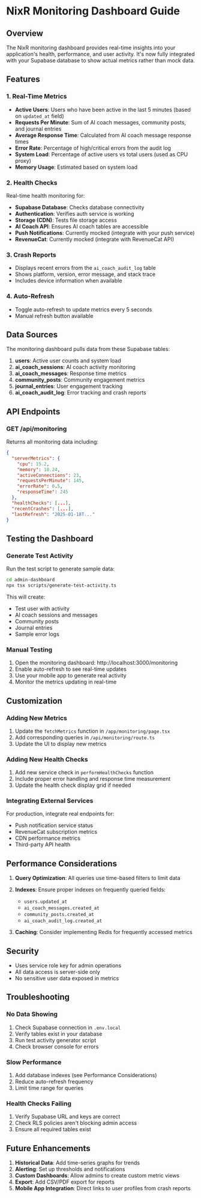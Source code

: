 # NixR Monitoring Dashboard Guide

## Overview

The NixR monitoring dashboard provides real-time insights into your application's health, performance, and user activity. It's now fully integrated with your Supabase database to show actual metrics rather than mock data.

## Features

### 1. **Real-Time Metrics**
- **Active Users**: Users who have been active in the last 5 minutes (based on `updated_at` field)
- **Requests Per Minute**: Sum of AI coach messages, community posts, and journal entries
- **Average Response Time**: Calculated from AI coach message response times
- **Error Rate**: Percentage of high/critical errors from the audit log
- **System Load**: Percentage of active users vs total users (used as CPU proxy)
- **Memory Usage**: Estimated based on system load

### 2. **Health Checks**
Real-time health monitoring for:
- **Supabase Database**: Checks database connectivity
- **Authentication**: Verifies auth service is working
- **Storage (CDN)**: Tests file storage access
- **AI Coach API**: Ensures AI coach tables are accessible
- **Push Notifications**: Currently mocked (integrate with your push service)
- **RevenueCat**: Currently mocked (integrate with RevenueCat API)

### 3. **Crash Reports**
- Displays recent errors from the `ai_coach_audit_log` table
- Shows platform, version, error message, and stack trace
- Includes device information when available

### 4. **Auto-Refresh**
- Toggle auto-refresh to update metrics every 5 seconds
- Manual refresh button available

## Data Sources

The monitoring dashboard pulls data from these Supabase tables:

1. **users**: Active user counts and system load
2. **ai_coach_sessions**: AI coach activity monitoring
3. **ai_coach_messages**: Response time metrics
4. **community_posts**: Community engagement metrics
5. **journal_entries**: User engagement tracking
6. **ai_coach_audit_log**: Error tracking and crash reports

## API Endpoints

### GET /api/monitoring
Returns all monitoring data including:
```json
{
  "serverMetrics": {
    "cpu": 15.2,
    "memory": 18.24,
    "activeConnections": 23,
    "requestsPerMinute": 145,
    "errorRate": 0.5,
    "responseTime": 245
  },
  "healthChecks": [...],
  "recentCrashes": [...],
  "lastRefresh": "2025-01-18T..."
}
```

## Testing the Dashboard

### Generate Test Activity

Run the test script to generate sample data:

```bash
cd admin-dashboard
npx tsx scripts/generate-test-activity.ts
```

This will create:
- Test user with activity
- AI coach sessions and messages
- Community posts
- Journal entries
- Sample error logs

### Manual Testing

1. Open the monitoring dashboard: http://localhost:3000/monitoring
2. Enable auto-refresh to see real-time updates
3. Use your mobile app to generate real activity
4. Monitor the metrics updating in real-time

## Customization

### Adding New Metrics

1. Update the `fetchMetrics` function in `/app/monitoring/page.tsx`
2. Add corresponding queries in `/api/monitoring/route.ts`
3. Update the UI to display new metrics

### Adding New Health Checks

1. Add new service check in `performHealthChecks` function
2. Include proper error handling and response time measurement
3. Update the health check display grid if needed

### Integrating External Services

For production, integrate real endpoints for:
- Push notification service status
- RevenueCat subscription metrics
- CDN performance metrics
- Third-party API health

## Performance Considerations

1. **Query Optimization**: All queries use time-based filters to limit data
2. **Indexes**: Ensure proper indexes on frequently queried fields:
   - `users.updated_at`
   - `ai_coach_messages.created_at`
   - `community_posts.created_at`
   - `ai_coach_audit_log.created_at`

3. **Caching**: Consider implementing Redis for frequently accessed metrics

## Security

- Uses service role key for admin operations
- All data access is server-side only
- No sensitive user data exposed in metrics

## Troubleshooting

### No Data Showing
1. Check Supabase connection in `.env.local`
2. Verify tables exist in your database
3. Run test activity generator script
4. Check browser console for errors

### Slow Performance
1. Add database indexes (see Performance Considerations)
2. Reduce auto-refresh frequency
3. Limit time range for queries

### Health Checks Failing
1. Verify Supabase URL and keys are correct
2. Check RLS policies aren't blocking admin access
3. Ensure all required tables exist

## Future Enhancements

1. **Historical Data**: Add time-series graphs for trends
2. **Alerting**: Set up thresholds and notifications
3. **Custom Dashboards**: Allow admins to create custom metric views
4. **Export**: Add CSV/PDF export for reports
5. **Mobile App Integration**: Direct links to user profiles from crash reports 